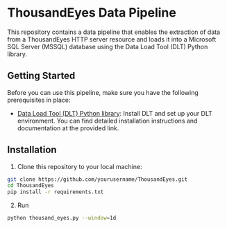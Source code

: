 # ThousandEyes Data Pipeline

This repository contains a data pipeline that enables the extraction of data from a ThousandEyes HTTP server resource and loads it into a Microsoft SQL Server (MSSQL) database using the Data Load Tool (DLT) Python library.

## Getting Started

Before you can use this pipeline, make sure you have the following prerequisites in place:

- [Data Load Tool (DLT) Python library](https://dlthub.com/docs/intro): Install DLT and set up your DLT environment. You can find detailed installation instructions and documentation at the provided link.

## Installation

1. Clone this repository to your local machine:
 ```bash
 git clone https://github.com/yourusername/ThousandEyes.git
 cd ThousandEyes
 pip install -r requirements.txt
 ```
2. Run

```bash
python thousand_eyes.py --window=1d
```
